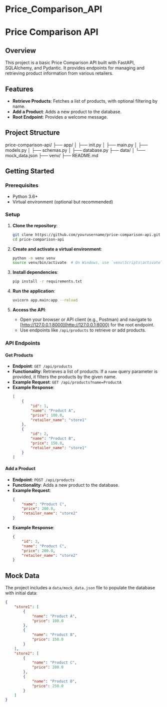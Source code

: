 # Price_Comparison_API
# Price Comparison API

## Overview

This project is a basic Price Comparison API built with FastAPI, SQLAlchemy, and Pydantic. It provides endpoints for managing and retrieving product information from various retailers.

## Features

- **Retrieve Products**: Fetches a list of products, with optional filtering by name.
- **Add a Product**: Adds a new product to the database.
- **Root Endpoint**: Provides a welcome message.

## Project Structure

price-comparison-api/
├── app/
│ ├── init.py
│ ├── main.py
│ ├── models.py
│ ├── schemas.py
│ ├── database.py
├── data/
│ └── mock_data.json
├── venv/
├── README.md


## Getting Started

### Prerequisites

- Python 3.6+
- Virtual environment (optional but recommended)

### Setup

1. **Clone the repository**:

    ```sh
    git clone https://github.com/yourusername/price-comparison-api.git
    cd price-comparison-api
    ```

2. **Create and activate a virtual environment**:

    ```sh
    python -m venv venv
    source venv/bin/activate  # On Windows, use `venv\Scripts\activate`
    ```

3. **Install dependencies**:

    ```sh
    pip install -r requirements.txt
    ```

4. **Run the application**:

    ```sh
    uvicorn app.main:app --reload
    ```

5. **Access the API**:

    - Open your browser or API client (e.g., Postman) and navigate to [http://127.0.0.1:8000](http://127.0.0.1:8000) for the root endpoint.
    - Use endpoints like `/api/products` to retrieve or add products.

### API Endpoints

#### Get Products

- **Endpoint**: `GET /api/products`
- **Functionality**: Retrieves a list of products. If a `name` query parameter is provided, it filters the products by the given name.
- **Example Request**: `GET /api/products?name=ProductA`
- **Example Response**:
    ```json
    [
        {
            "id": 1,
            "name": "Product A",
            "price": 100.0,
            "retailer_name": "store1"
        },
        {
            "id": 2,
            "name": "Product B",
            "price": 150.0,
            "retailer_name": "store1"
        }
    ]
    ```

#### Add a Product

- **Endpoint**: `POST /api/products`
- **Functionality**: Adds a new product to the database.
- **Example Request**:
    ```json
    {
        "name": "Product C",
        "price": 200.0,
        "retailer_name": "store2"
    }
    ```
- **Example Response**:
    ```json
    {
        "id": 3,
        "name": "Product C",
        "price": 200.0,
        "retailer_name": "store2"
    }
    ```

## Mock Data

The project includes a `data/mock_data.json` file to populate the database with initial data:

```json
{
    "store1": [
        {
            "name": "Product A",
            "price": 100.0
        },
        {
            "name": "Product B",
            "price": 150.0
        }
    ],
    "store2": [
        {
            "name": "Product C",
            "price": 200.0
        },
        {
            "name": "Product D",
            "price": 250.0
        }
    ]
}
